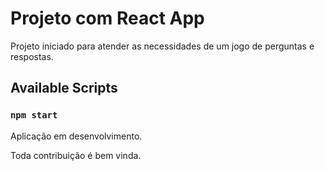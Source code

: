 # Projeto com React App

Projeto iniciado para atender as necessidades de um jogo de perguntas e respostas.

## Available Scripts

### `npm start`

Aplicação em desenvolvimento.

Toda contribuição é bem vinda.
